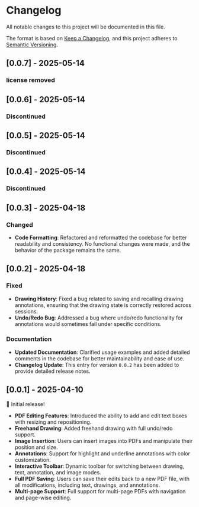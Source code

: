 # Changelog

All notable changes to this project will be documented in this file.

The format is based on [Keep a Changelog](https://keepachangelog.com/en/1.0.0/), and this project adheres to [Semantic Versioning](https://semver.org/).


## [0.0.7] - 2025-05-14

### license removed 

## [0.0.6] - 2025-05-14

### Discontinued

## [0.0.5] - 2025-05-14

### Discontinued

## [0.0.4] - 2025-05-14

### Discontinued

## [0.0.3] - 2025-04-18

### Changed

- **Code Formatting**: Refactored and reformatted the codebase for better readability and consistency. No functional changes were made, and the behavior of the package remains the same.

## [0.0.2] - 2025-04-18

### Fixed

- **Drawing History**: Fixed a bug related to saving and recalling drawing annotations, ensuring that the drawing state is correctly restored across sessions.
- **Undo/Redo Bug**: Addressed a bug where undo/redo functionality for annotations would sometimes fail under specific conditions.

### Documentation

- **Updated Documentation**: Clarified usage examples and added detailed comments in the codebase for better maintainability and ease of use.
- **Changelog Update**: This entry for version `0.0.2` has been added to provide detailed release notes.

## [0.0.1] - 2025-04-10

🎉 Initial release!

- **PDF Editing Features**: Introduced the ability to add and edit text boxes with resizing and repositioning.
- **Freehand Drawing**: Added freehand drawing with full undo/redo support.
- **Image Insertion**: Users can insert images into PDFs and manipulate their position and size.
- **Annotations**: Support for highlight and underline annotations with color customization.
- **Interactive Toolbar**: Dynamic toolbar for switching between drawing, text, annotation, and image modes.
- **Full PDF Saving**: Users can save their edits back to a new PDF file, with all modifications, including text, drawings, and annotations.
- **Multi-page Support**: Full support for multi-page PDFs with navigation and page-wise editing.
